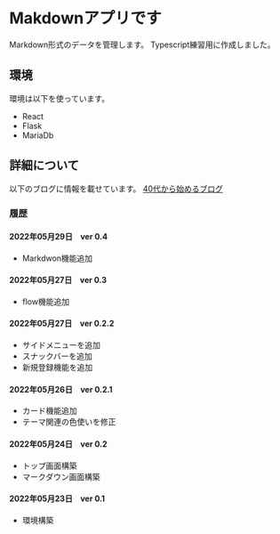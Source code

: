 # Makdownアプリです
Markdown形式のデータを管理します。
Typescript練習用に作成しました。

## 環境
環境は以下を使っています。

* React
* Flask
* MariaDb

## 詳細について
以下のブログに情報を載せています。
[40代から始めるブログ](https://bsf40.blogspot.com/)

### 履歴
#### 2022年05月29日　ver 0.4
* Markdwon機能追加

#### 2022年05月27日　ver 0.3
* flow機能追加

#### 2022年05月27日　ver 0.2.2
* サイドメニューを追加
* スナックバーを追加
* 新規登録機能を追加

#### 2022年05月26日　ver 0.2.1
* カード機能追加
* テーマ関連の色使いを修正

#### 2022年05月24日　ver 0.2
* トップ画面構築
* マークダウン画面構築

#### 2022年05月23日　ver 0.1
* 環境構築

